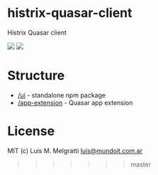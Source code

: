 # histrix-quasar-client
Histrix Quasar client

<img src="https://img.shields.io/npm/v/quasar-ui-histrix-client-prueba.svg?label=quasar-ui-histrix-client-prueba">
<img src="https://img.shields.io/npm/v/quasar-app-extension-histrix-client-prueba.svg?label=quasar-app-extension-histrix-client-prueba">

# Structure
* [/ui](ui) - standalone npm package
* [/app-extension](app-extension) - Quasar app extension


# License
MIT (c) Luis M. Melgratti <luis@mundoit.com.ar>
>>>>>>> master

